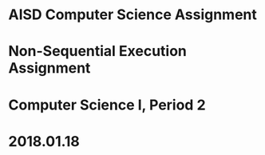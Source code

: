 # AISD Computer Science Assignment
# Non-Sequential Execution Assignment
# Computer Science I, Period 2
# 2018.01.18